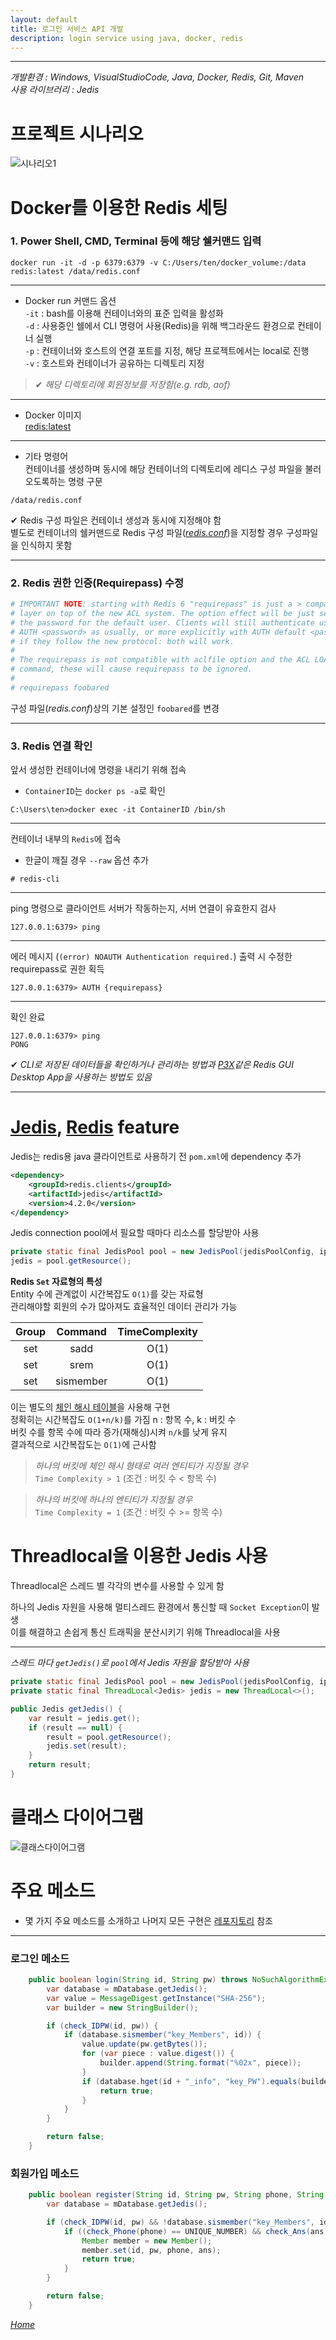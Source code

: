 ```yaml
---
layout: default
title: 로그인 서비스 API 개발
description: login service using java, docker, redis
---
```


* * *

_개발환경 : Windows, VisualStudioCode, Java, Docker, Redis, Git, Maven_  
_사용 라이브러리 : Jedis_

# 프로젝트 시나리오
![시나리오1](./imgs/project-001-img1.jpg)  

# Docker를 이용한 Redis 세팅
### 1. Power Shell, CMD, Terminal 등에 해당 쉘커맨드 입력

```
docker run -it -d -p 6379:6379 -v C:/Users/ten/docker_volume:/data redis:latest /data/redis.conf
```

***

+ Docker run 커맨드 옵션  
`-it` : bash를 이용해 컨테이너와의 표준 입력을 활성화  
`-d` : 사용중인 쉘에서 CLI 명령어 사용(Redis)을 위해 백그라운드 환경으로 컨테이너 실행  
`-p` : 컨테이너와 호스트의 연결 포트를 지정, 해당 프로젝트에서는 local로 진행  
`-v` : 호스트와 컨테이너가 공유하는 디렉토리 지정  
> ✔ *해당 디렉토리에 회원정보를 저장함(e.g. rdb, aof)*

***

+ Docker 이미지  
[redis:latest](https://hub.docker.com/_/redis)

***

+ 기타 명령어  
컨테이너를 생성하며 동시에 해당 컨테이너의 디렉토리에 레디스 구성 파일을 불러오도록하는 명령 구문
```
/data/redis.conf
```

✔ Redis 구성 파일은 컨테이너 생성과 동시에 지정해야 함  
별도로 컨테이너의 쉘커맨드로 Redis 구성 파일(*[redis.conf](https://redis.io/docs/manual/config/)*)을 지정할 경우 구성파일을 인식하지 못함

***

### 2. Redis 권한 인증(Requirepass) 수정  

```conf
# IMPORTANT NOTE: starting with Redis 6 "requirepass" is just a > compatibility
# layer on top of the new ACL system. The option effect will be just setting
# the password for the default user. Clients will still authenticate using
# AUTH <password> as usually, or more explicitly with AUTH default <password>
# if they follow the new protocol: both will work.
#
# The requirepass is not compatible with aclfile option and the ACL LOAD
# command, these will cause requirepass to be ignored.
#
# requirepass foobared
```
구성 파일(*redis.conf*)상의 기본 설정인 `foobared`를 변경

***

### 3. Redis 연결 확인
앞서 생성한 컨테이너에 명령을 내리기 위해 접속
+ `ContainerID`는 `docker ps -a`로 확인  

```
C:\Users\ten>docker exec -it ContainerID /bin/sh
```

***

컨테이너 내부의 `Redis`에 접속  

+ 한글이 깨질 경우 `--raw` 옵션 추가  

```
# redis-cli
```

***

ping 명령으로 클라이언트 서버가 작동하는지, 서버 연결이 유효한지 검사
```
127.0.0.1:6379> ping
```

***

에러 메시지 (`(error) NOAUTH Authentication required.`) 출력 시 수정한 requirepass로 권한 획득
```
127.0.0.1:6379> AUTH {requirepass}
```

***

확인 완료
```
127.0.0.1:6379> ping
PONG
```  

✔ *CLI로 저장된 데이터들을 확인하거나 관리하는 방법과 [P3X](https://www.electronjs.org/apps/p3x-redis-ui)같은 Redis GUI Desktop App을 사용하는 방법도 있음*

***

# [Jedis](https://github.com/redis/jedis), [Redis](https://redis.io/) feature

Jedis는 redis용 java 클라이언트로 사용하기 전 `pom.xml`에 dependency 추가

```xml
<dependency>
    <groupId>redis.clients</groupId>
    <artifactId>jedis</artifactId>
    <version>4.2.0</version>
</dependency>
```

Jedis connection pool에서 필요할 때마다 리소스를 할당받아 사용  

```java 
private static final JedisPool pool = new JedisPool(jedisPoolConfig, ip, port, timeOut, requirepass);
jedis = pool.getResource();
```

**Redis `Set` 자료형의 특성**  
Entity 수에 관계없이 시간복잡도 `O(1)`를 갖는 자료형  
관리해야할 회원의 수가 많아져도 효율적인 데이터 관리가 가능

| Group | Command   | TimeComplexity |
|:-----:|:---------:|:--------------:|
| set   | sadd      | O(1)           |
| set   | srem      | O(1)           |
| set   | sismember | O(1)           |

이는 별도의 [체인 해시 테이블](https://en.wikipedia.org/wiki/Hash_table)을 사용해 구현  
정확히는 시간복잡도 `O(1+n/k)`를 가짐 n : 항목 수, k : 버킷 수  
버킷 수를 항목 수에 따라 증가(재해싱)시켜 `n/k`를 낮게 유지  
결과적으로 시간복잡도는 `O(1)`에 근사함

> *하나의 버킷에 체인 해시 형태로 여러 엔티티가 지정될 경우*  
> `Time Complexity > 1` (조건 : 버킷 수 < 항목 수)

> *하나의 버킷에 하나의 엔티티가 지정될 경우*  
> `Time Complexity = 1` (조건 : 버킷 수 >= 항목 수)

# Threadlocal을 이용한 Jedis 사용
Threadlocal은 스레드 별 각각의 변수를 사용할 수 있게 함  

하나의 Jedis 자원을 사용해 멀티스레드 환경에서 통신할 때 `Socket Exception`이 발생  
이를 해결하고 손쉽게 통신 트래픽을 분산시키기 위해 Threadlocal을 사용  

***

*스레드 마다 `getJedis()`로 `pool`에서 Jedis 자원을 할당받아 사용*  

``` java
private static final JedisPool pool = new JedisPool(jedisPoolConfig, ip, port, timeOut, requirepass);
private static final ThreadLocal<Jedis> jedis = new ThreadLocal<>();

public Jedis getJedis() {
    var result = jedis.get();
    if (result == null) {
        result = pool.getResource();
        jedis.set(result);
    }
    return result;
}
```

# 클래스 다이어그램
![클래스다이어그램](./imgs/project-001-img2.jpg)  


# 주요 메소드
+ 몇 가지 주요 메소드를 소개하고 나머지 모든 구현은 [레포지토리](https://github.com/tiktaalik7/login_service) 참조  

***

### 로그인 메소드  
```java
    public boolean login(String id, String pw) throws NoSuchAlgorithmException {
        var database = mDatabase.getJedis();
        var value = MessageDigest.getInstance("SHA-256");
        var builder = new StringBuilder();

        if (check_IDPW(id, pw)) {
            if (database.sismember("key_Members", id)) {
                value.update(pw.getBytes());
                for (var piece : value.digest()) {
                    builder.append(String.format("%02x", piece));
                }
                if (database.hget(id + "_info", "key_PW").equals(builder.toString())) {
                    return true;
                }
            }
        }

        return false;
    }
```

### 회원가입 메소드   
```java
    public boolean register(String id, String pw, String phone, String[] ans) throws NoSuchAlgorithmException {
        var database = mDatabase.getJedis();

        if (check_IDPW(id, pw) && !database.sismember("key_Members", id)) {
            if ((check_Phone(phone) == UNIQUE_NUMBER) && check_Ans(ans) == SUCCESS) {
                Member member = new Member();
                member.set(id, pw, phone, ans);
                return true;
            }
        }

        return false;
    }
``` 

[*Home*](./)